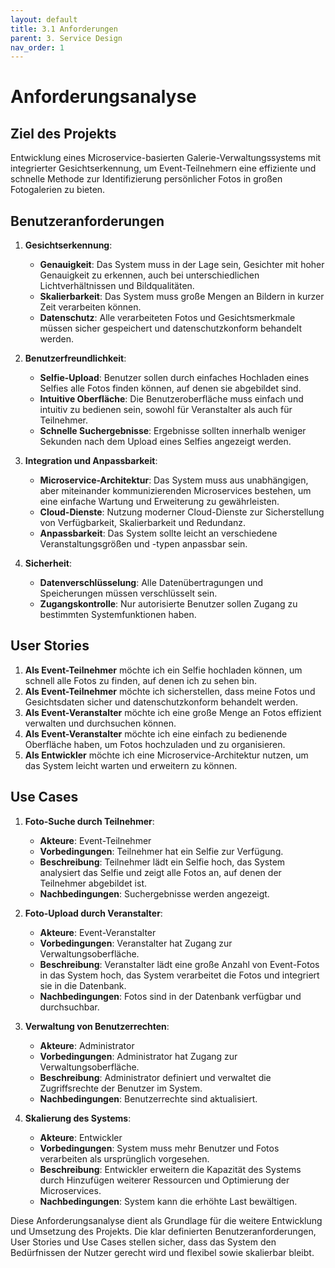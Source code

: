 ```yaml
---
layout: default
title: 3.1 Anforderungen
parent: 3. Service Design
nav_order: 1
---
```



# Anforderungsanalyse

## Ziel des Projekts
Entwicklung eines Microservice-basierten Galerie-Verwaltungssystems mit integrierter Gesichtserkennung, um Event-Teilnehmern eine effiziente und schnelle Methode zur Identifizierung persönlicher Fotos in großen Fotogalerien zu bieten.

## Benutzeranforderungen

1. **Gesichtserkennung**:
    - **Genauigkeit**: Das System muss in der Lage sein, Gesichter mit hoher Genauigkeit zu erkennen, auch bei unterschiedlichen Lichtverhältnissen und Bildqualitäten.
    - **Skalierbarkeit**: Das System muss große Mengen an Bildern in kurzer Zeit verarbeiten können.
    - **Datenschutz**: Alle verarbeiteten Fotos und Gesichtsmerkmale müssen sicher gespeichert und datenschutzkonform behandelt werden.

2. **Benutzerfreundlichkeit**:
    - **Selfie-Upload**: Benutzer sollen durch einfaches Hochladen eines Selfies alle Fotos finden können, auf denen sie abgebildet sind.
    - **Intuitive Oberfläche**: Die Benutzeroberfläche muss einfach und intuitiv zu bedienen sein, sowohl für Veranstalter als auch für Teilnehmer.
    - **Schnelle Suchergebnisse**: Ergebnisse sollten innerhalb weniger Sekunden nach dem Upload eines Selfies angezeigt werden.

3. **Integration und Anpassbarkeit**:
    - **Microservice-Architektur**: Das System muss aus unabhängigen, aber miteinander kommunizierenden Microservices bestehen, um eine einfache Wartung und Erweiterung zu gewährleisten.
    - **Cloud-Dienste**: Nutzung moderner Cloud-Dienste zur Sicherstellung von Verfügbarkeit, Skalierbarkeit und Redundanz.
    - **Anpassbarkeit**: Das System sollte leicht an verschiedene Veranstaltungsgrößen und -typen anpassbar sein.

4. **Sicherheit**:
    - **Datenverschlüsselung**: Alle Datenübertragungen und Speicherungen müssen verschlüsselt sein.
    - **Zugangskontrolle**: Nur autorisierte Benutzer sollen Zugang zu bestimmten Systemfunktionen haben.

## User Stories

1. **Als Event-Teilnehmer** möchte ich ein Selfie hochladen können, um schnell alle Fotos zu finden, auf denen ich zu sehen bin.
2. **Als Event-Teilnehmer** möchte ich sicherstellen, dass meine Fotos und Gesichtsdaten sicher und datenschutzkonform behandelt werden.
3. **Als Event-Veranstalter** möchte ich eine große Menge an Fotos effizient verwalten und durchsuchen können.
4. **Als Event-Veranstalter** möchte ich eine einfach zu bedienende Oberfläche haben, um Fotos hochzuladen und zu organisieren.
5. **Als Entwickler** möchte ich eine Microservice-Architektur nutzen, um das System leicht warten und erweitern zu können.

## Use Cases

1. **Foto-Suche durch Teilnehmer**:
    - **Akteure**: Event-Teilnehmer
    - **Vorbedingungen**: Teilnehmer hat ein Selfie zur Verfügung.
    - **Beschreibung**: Teilnehmer lädt ein Selfie hoch, das System analysiert das Selfie und zeigt alle Fotos an, auf denen der Teilnehmer abgebildet ist.
    - **Nachbedingungen**: Suchergebnisse werden angezeigt.

2. **Foto-Upload durch Veranstalter**:
    - **Akteure**: Event-Veranstalter
    - **Vorbedingungen**: Veranstalter hat Zugang zur Verwaltungsoberfläche.
    - **Beschreibung**: Veranstalter lädt eine große Anzahl von Event-Fotos in das System hoch, das System verarbeitet die Fotos und integriert sie in die Datenbank.
    - **Nachbedingungen**: Fotos sind in der Datenbank verfügbar und durchsuchbar.

3. **Verwaltung von Benutzerrechten**:
    - **Akteure**: Administrator
    - **Vorbedingungen**: Administrator hat Zugang zur Verwaltungsoberfläche.
    - **Beschreibung**: Administrator definiert und verwaltet die Zugriffsrechte der Benutzer im System.
    - **Nachbedingungen**: Benutzerrechte sind aktualisiert.

4. **Skalierung des Systems**:
    - **Akteure**: Entwickler
    - **Vorbedingungen**: System muss mehr Benutzer und Fotos verarbeiten als ursprünglich vorgesehen.
    - **Beschreibung**: Entwickler erweitern die Kapazität des Systems durch Hinzufügen weiterer Ressourcen und Optimierung der Microservices.
    - **Nachbedingungen**: System kann die erhöhte Last bewältigen.

Diese Anforderungsanalyse dient als Grundlage für die weitere Entwicklung und Umsetzung des Projekts. Die klar definierten Benutzeranforderungen, User Stories und Use Cases stellen sicher, dass das System den Bedürfnissen der Nutzer gerecht wird und flexibel sowie skalierbar bleibt.